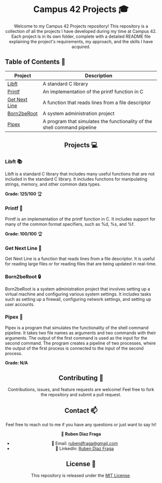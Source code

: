 <div align="center">

# Campus 42 Projects :mortar_board:

Welcome to my Campus 42 Projects repository! This repository is a collection of all the projects I have developed during my time at Campus 42. Each project is in its own folder, complete with a detailed README file explaining the project's requirements, my approach, and the skills I have acquired.

</div>

## Table of Contents :bookmark_tabs:

| Project | Description |
|---------|-------------|
| [Libft](#libft) | A standard C library |
| [Printf](#printf) | An implementation of the printf function in C |
| [Get Next Line](#get-next-line) | A function that reads lines from a file descriptor |
| [Born2beRoot](#born2beroot) | A system administration project |
| [Pipex](#pipex) | A program that simulates the functionality of the shell command pipeline |

<div align="center">

## Projects :computer:

</div>

### Libft :books:

Libft is a standard C library that includes many useful functions that are not included in the standard C library. It includes functions for manipulating strings, memory, and other common data types.

**Grade: 125/100** :trophy:

### Printf :page_with_curl:

Printf is an implementation of the printf function in C. It includes support for many of the common format specifiers, such as %d, %s, and %f.

**Grade: 100/100** :trophy:

### Get Next Line :page_facing_up:

Get Next Line is a function that reads lines from a file descriptor. It is useful for reading large files or for reading files that are being updated in real-time.

### Born2beRoot :lock:

Born2beRoot is a system administration project that involves setting up a virtual machine and configuring various system settings. It includes tasks such as setting up a firewall, configuring network settings, and setting up user accounts.

### Pipex :wrench:

Pipex is a program that simulates the functionality of the shell command pipeline. It takes two file names as arguments and two commands with their arguments. The output of the first command is used as the input for the second command. The program creates a pipeline of two processes, where the output of the first process is connected to the input of the second process.

**Grade: N/A**

<div align="center">

## Contributing :handshake:

Contributions, issues, and feature requests are welcome! Feel free to fork the repository and submit a pull request.

## Contact :mailbox:

Feel free to reach out to me if you have any questions or just want to say hi!

👤 **Ruben Diaz Fraga**
- 📧 Email: rubendfraga@gmail.com
- 💼 LinkedIn: [Ruben Diaz Fraga](www.linkedin.com/in/ruubendiazz)

## License :scroll:

This repository is released under the [MIT License](LICENSE).

</div>